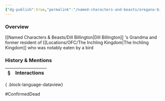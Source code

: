 ```yaml
---
{"dg-publish":true,"permalink":"/named-characters-and-beasts/oregano-billington/","tags":["NPC"],"updated":"2025-06-10T19:04:24.848+01:00"}
---
```



### Overview
[[Named Characters & Beasts/Dill Billington\|Dill Billington]] 's Grandma and former resident of [[Locations/OFC/The Inchling Kingdom\|The Inchling Kingdom]] who was notably eaten by a bird 

### History & Mentions
| § | Interactions |
| - | ------------ |

{ .block-language-dataview}

#ConfirmedDead